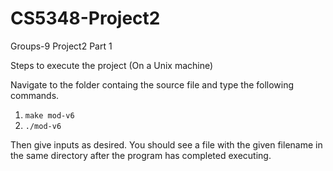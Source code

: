 # CS5348-Project2

Groups-9 Project2 Part 1

Steps to execute the project (On a Unix machine)

Navigate to the folder containg the source file and type the following commands.

1. ```make mod-v6```
2. ```./mod-v6```

Then give inputs as desired. You should see a file with the given filename in the same directory after the program has completed executing.



